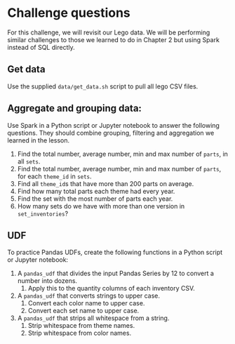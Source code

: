 # Challenge questions
For this challenge, we will revisit our Lego data. We will be performing similar challenges to those we learned to do in Chapter 2 but using Spark instead of SQL directly.

## Get data
Use the supplied `data/get_data.sh` script to pull all lego CSV files. 

## Aggregate and grouping data:
Use Spark in a Python script or Jupyter notebook to answer the following questions. They should combine grouping, filtering and aggregation we learned in the lesson.

1. Find the total number, average number, min and max number of `parts`,  in all `sets`.
1. Find the total number, average number, min and max number of `parts`,  for each `theme_id` in `sets`.
1. Find all `theme_id`s that have more than 200 parts on average.
1. Find how many total parts each theme had every year.
1. Find the set with the most number of parts each year.
1. How many sets do we have with more than one version in `set_inventories`?

## UDF
To practice Pandas UDFs, create the following functions in a Python script or Jupyter notebook:
1. A `pandas_udf` that divides the input Pandas Series by 12 to convert a number into dozens.
    1. Apply this to the quantity columns of each inventory CSV.
1. A `pandas_udf` that converts strings to upper case.
    1. Convert each color name to upper case.
    1. Convert each set name to upper case.
1. A `pandas_udf` that strips all whitespace from a string.
    1. Strip whitespace from theme names.
    1. Strip whitespace from color names.